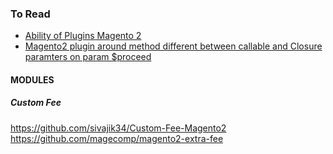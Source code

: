 ### To Read

- [Ability of Plugins Magento 2](https://www.elightwalk.com/blog/ability-of-plugins-in-magento-2)
- [Magento2 plugin around method different between callable and Closure paramters on param $proceed](https://magento.stackexchange.com/questions/203900/magento2-plugin-around-method-different-between-callable-and-closure-paramters-o)

#### MODULES ####
##### Custom Fee #####
https://github.com/sivajik34/Custom-Fee-Magento2
https://github.com/magecomp/magento2-extra-fee
